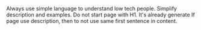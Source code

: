 Always use simple language to understand low tech people.
Simplify description and examples.
Do not start page with H1. It's already generate
If page use description, then to not use same first sentence in content.